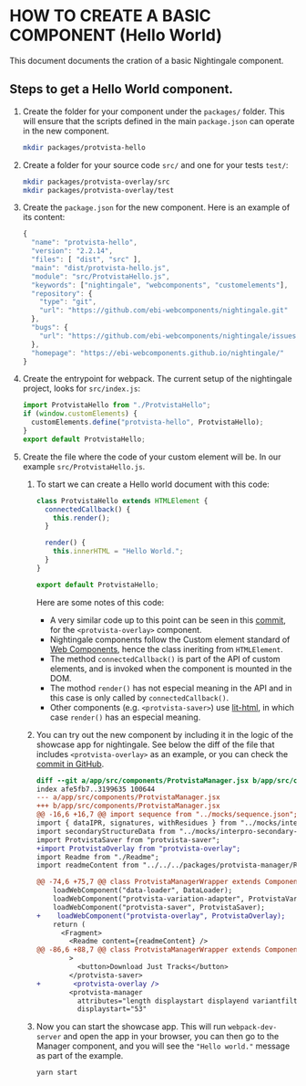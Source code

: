 # HOW TO CREATE A BASIC COMPONENT (Hello World)

This document documents the cration of a basic Nightingale component.

## Steps to get a Hello World component.

1. Create the folder for your component under the `packages/` folder. This will ensure that the scripts defined in the main `package.json` can operate in the new component.
   ```bash
   mkdir packages/protvista-hello
   ```
2. Create a folder for your source code `src/` and one for your tests `test/`:
   ```bash
   mkdir packages/protvista-overlay/src
   mkdir packages/protvista-overlay/test
   ```
3. Create the `package.json` for the new component. Here is an example of its content:

   ```javascript
   {
     "name": "protvista-hello",
     "version": "2.2.14",
     "files": [ "dist", "src" ],
     "main": "dist/protvista-hello.js",
     "module": "src/ProtvistaHello.js",
     "keywords": ["nightingale", "webcomponents", "customelements"],
     "repository": {
       "type": "git",
       "url": "https://github.com/ebi-webcomponents/nightingale.git"
     },
     "bugs": {
       "url": "https://github.com/ebi-webcomponents/nightingale/issues"
     },
     "homepage": "https://ebi-webcomponents.github.io/nightingale/"
   }

   ```

4. Create the entrypoint for webpack. The current setup of the nightingale project, looks for `src/index.js`:
   ```javascript
   import ProtvistaHello from "./ProtvistaHello";
   if (window.customElements) {
     customElements.define("protvista-hello", ProtvistaHello);
   }
   export default ProtvistaHello;
   ```
5. Create the file where the code of your custom element will be. In our example `src/ProtvistaHello.js`.

   1. To start we can create a Hello world document with this code:

      ```javascript
      class ProtvistaHello extends HTMLElement {
        connectedCallback() {
          this.render();
        }

        render() {
          this.innerHTML = "Hello World.";
        }
      }

      export default ProtvistaHello;
      ```

      Here are some notes of this code:

      - A very similar code up to this point can be seen in this [commit](8f23f1fe159052598fe59b0aba1f413fcc47bac3), for the `<protvista-overlay>` component.
      - Nightingale components follow the Custom element standard of [Web Components](https://developer.mozilla.org/en-US/docs/Web/Web_Components), hence the class ineriting from `HTMLElement`.
      - The method `connectedCallback()` is part of the API of custom elements, and is invoked when the component is mounted in the DOM.
      - The mothod `render()` has not especial meaning in the API and in this case is only called by `connectedCallback()`.
      - Other components (e.g. `<protvista-saver>`) use [lit-html](https://lit-html.polymer-project.org/), in which case `render()` has an especial meaning.

   2. You can try out the new component by including it in the logic of the showcase app for nightingale. See below the diff of the file that includes `<protvista-overlay>` as an example, or you can check the [commit in GitHub](16d2e9cbf778c590566518c862bddc959ae4d716).

      ```diff
      diff --git a/app/src/components/ProtvistaManager.jsx b/app/src/components/ProtvistaManager.jsx
      index afe5fb7..3199635 100644
      --- a/app/src/components/ProtvistaManager.jsx
      +++ b/app/src/components/ProtvistaManager.jsx
      @@ -16,6 +16,7 @@ import sequence from "../mocks/sequence.json";
      import { dataIPR, signatures, withResidues } from "../mocks/interpro";
      import secondaryStructureData from "../mocks/interpro-secondary-structure.json";
      import ProtvistaSaver from "protvista-saver";
      +import ProtvistaOverlay from "protvista-overlay";
      import Readme from "./Readme";
      import readmeContent from "../../../packages/protvista-manager/README.md";

      @@ -74,6 +75,7 @@ class ProtvistaManagerWrapper extends Component {
          loadWebComponent("data-loader", DataLoader);
          loadWebComponent("protvista-variation-adapter", ProtvistaVariationAdapter);
          loadWebComponent("protvista-saver", ProtvistaSaver);
      +    loadWebComponent("protvista-overlay", ProtvistaOverlay);
          return (
            <Fragment>
              <Readme content={readmeContent} />
      @@ -86,6 +88,7 @@ class ProtvistaManagerWrapper extends Component {
              >
                <button>Download Just Tracks</button>
              </protvista-saver>
      +        <protvista-overlay />
              <protvista-manager
                attributes="length displaystart displayend variantfilters highlight"
                displaystart="53"
      ```

   3. Now you can start the showcase app. This will run `webpack-dev-server` and open the app in your browser, you can then go to the Manager component, and you will see the `"Hello world."` message as part of the example.
      ```bash
      yarn start
      ```
